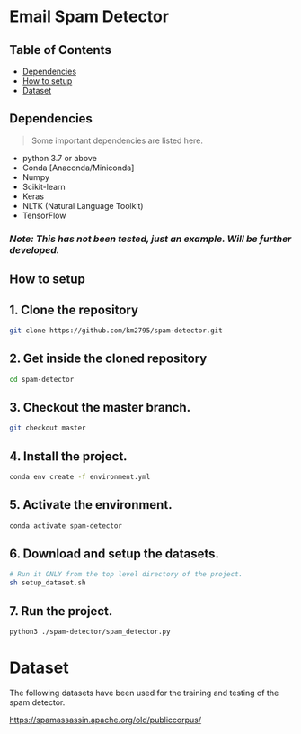 # Email Spam Detector

## Table of Contents

- [Dependencies](#markdown-header-dependencies)
- [How to setup](#markdown-header-how-to-setup)
- [Dataset](#markdown-header-dataset)

## Dependencies

> Some important dependencies are listed here.

- python 3.7 or above
- Conda [Anaconda/Miniconda]
- Numpy
- Scikit-learn
- Keras
- NLTK (Natural Language Toolkit)
- TensorFlow

### <i>Note: This has not been tested, just an example. Will be further developed.</i>

## How to setup

## 1. Clone the repository

```bash
git clone https://github.com/km2795/spam-detector.git
```

## 2. Get inside the cloned repository

```bash
cd spam-detector
```

## 3. Checkout the master branch.

```bash
git checkout master
```

## 4. Install the project.

```bash
conda env create -f environment.yml
```

## 5. Activate the environment.

```bash
conda activate spam-detector
```

## 6. Download and setup the datasets.

```bash
# Run it ONLY from the top level directory of the project.
sh setup_dataset.sh
```

## 7. Run the project.

```bash
python3 ./spam-detector/spam_detector.py
```

# Dataset

The following datasets have been used for the training and testing of the spam detector.

<https://spamassassin.apache.org/old/publiccorpus/>
